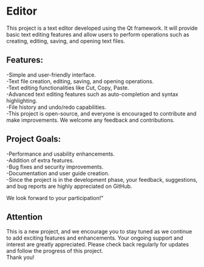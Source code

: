 # Editor
This project is a text editor developed using the Qt framework. It will provide basic text editing features and allow users to perform operations such as creating, editing, saving, and opening text files.

## Features:

-Simple and user-friendly interface.  
-Text file creation, editing, saving, and opening operations.  
-Text editing functionalities like Cut, Copy, Paste.  
-Advanced text editing features such as auto-completion and syntax highlighting.  
-File history and undo/redo capabilities.  
-This project is open-source, and everyone is encouraged to contribute and make improvements. We welcome any feedback and contributions.  

## Project Goals:

-Performance and usability enhancements.  
-Addition of extra features.  
-Bug fixes and security improvements.  
-Documentation and user guide creation.  
-Since the project is in the development phase, your feedback, suggestions, and bug reports are highly appreciated on GitHub.  

We look forward to your participation!"

## Attention
This is a new project, and we encourage you to stay tuned as we continue to add exciting features and enhancements. Your ongoing support and interest are greatly appreciated. Please check back regularly for updates and follow the progress of this project.  
Thank you!
